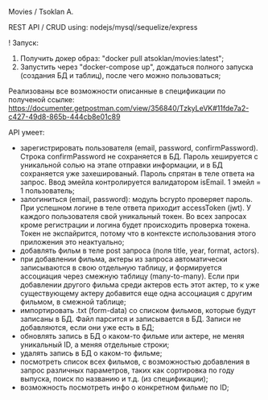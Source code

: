 Movies / Tsoklan A.

REST API / CRUD
using:
nodejs/mysql/sequelize/express

! Запуск:

1. Получить докер образ: "docker pull atsoklan/movies:latest";
2. Запустить через "docker-compose up", дождаться полного запуска (создания БД и таблиц), после чего можно пользоваться;

Реализованы все возможности описанные в спецификации по полученой ссылке:
https://documenter.getpostman.com/view/356840/TzkyLeVK#11fde7a2-c427-49d8-865b-444cb8e01c89

API умеет:

- зарегистрировать пользователя (email, password, confirmPassword). Строка confirmPassword не сохраняется в БД. Пароль хешируется с уникальной солью на этапе отправки информации, и в БД сохраняется уже захешированый. Пароль спрятан в теле ответа на запрос. Ввод эмейла контролируется валидатором isEmail. 1 эмейл = 1 пользователь;
- залогиниться (email, password): модуль bcrypto проверяет пароль. При успешном логине в теле ответа приходит accessToken (jwt). У каждого пользователя свой уникальный токен. Во всех запросах кроме регистрации и логина будет происходить проверка токена. Токен не экспайрится, потому что в контексте использования этого приложения это неактуально;
- добавлять фильм в теле post запроса (поля title, year, format, actors).
- при добавлении фильма, актеры из запроса автоматически записываются в свою отдельную таблицу, и формируется ассоциация через смежную таблицу (many-to-many). Если при добавлении другого фильма среди актеров есть этот актер, то к уже существующему актеру добавится еще одна ассоциация с другим фильмом, в смежной таблице;
- импортировать .txt (form-data) со списком фильмов, которые будут записаны в БД. Файл парсится и записывается в БД. Записи не добавляются, если они уже есть в БД;
- обновлять запись в БД о каком-то фильме или актере, не меняя уникальный ID, а меняя отдельные строки;
- удалять запись в БД о каком-то фильме;
- посмотреть список всех фильмов, с возможностью добавления в запрос различных параметров, таких как сортировка по году выпуска, поиск по названию и т.д. (из спецификации);
- возможность посмотреть инфо о конкретном фильме по ID;
